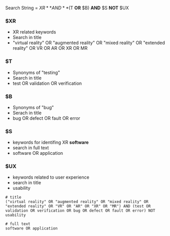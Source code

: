 Search String = $XR **AND** ($T **OR** $B) **AND** $S **NOT** $UX

### $XR

* XR related keywords
* Search in title
* "virtual reality" OR "augmented reality" OR "mixed reality" OR "extended reality" OR VR OR AR OR XR OR MR

### $T

* Synonyms of "testing"
* Search in title
* test OR validation OR verification

### $B

* Synonyms of "bug"
* Serach in title
* bug OR defect OR fault OR error

### $S

* keywords for identifing XR **software**
* search in full text
* software OR application

### $UX

* keywords related to user experience
* search in title 
* usability

```
# title
("virtual reality" OR "augmented reality" OR "mixed reality" OR "extended reality" OR "VR" OR "AR" OR "XR" OR "MR") AND (test OR validation OR verification OR bug OR defect OR fault OR error) NOT usability

# full text
software OR application
```

